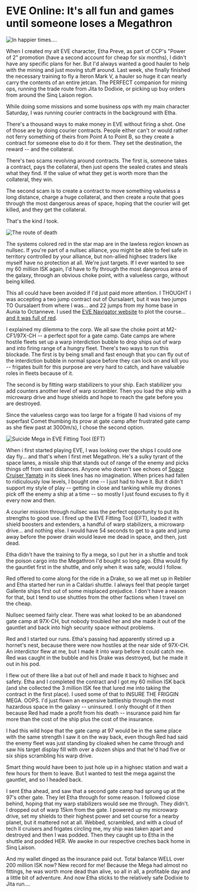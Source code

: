 # EVE Online: It's all fun and games until someone loses a Megathron

![In happier times....](http://westkarana.com/wp-content/uploads/2009/11/ExeFile-2009-10-04-21-34-16-87.jpg "In happier times....")

When I created my alt EVE character, Etha Preve, as part of CCP's "Power of 2" promotion (have a second account for cheap for six months), I didn't have any specific plans for her. But I'd always wanted a good hauler to help with the mining and just moving stuff around. Last week, she finally finished the necessary training to fly a Iteron Mark V, a hauler so huge it can nearly carry the contents of an entire jetcan. The PERFECT companion for mining ops, running the trade route from Jita to Dodixie, or picking up buy orders from around the Sinq Laison region.

While doing some missions and some business ops with my main character Saturday, I was running courier contracts in the background with Etha.

There's a thousand ways to make money in EVE without firing a shot. One of those are by doing courier contracts. People either can't or would rather not ferry something of theirs from Point A to Point B, so they create a contract for someone else to do it for them. They set the destination, the reward -- and the collateral.

There's two scams revolving around contracts. The first is, someone takes a contract, pays the collateral, then just opens the sealed crates and steals what they find. If the value of what they get is worth more than the collateral, they win.

The second scam is to create a contract to move something valueless a long distance, charge a huge collateral, and then create a route that goes through the most dangerous areas of space, hoping that the courier will get killed, and they get the collateral.

That's the kind *I* took.

![The route of death](http://westkarana.com/wp-content/uploads/2009/11/ExeFile-2009-11-02-05-42-12-07.jpg "The route of death")

The systems colored red in the star map are in the lawless region known as nullsec. If you're part of a nullsec alliance, you might be able to feel safe in territory controlled by your alliance, but non-allied highsec traders like myself have no protection at all. We're just targets. If I ever wanted to see my 60 million ISK again, I'd have to fly through the most dangerous area of the galaxy, through an obvious choke point, with a valueless cargo, without being killed.

This all could have been avoided if I'd just paid more attention. I THOUGHT I was accepting a two jump contract out of Oursalaert, but it was two jumps TO Oursalaert from where I was... and 22 jumps from my home base in Aunia to Octanneve. I used the [EVE Navigator website](http://eve.grismar.net/navigator/index.php) to plot the course... [and it was full of red](http://eve.grismar.net/navigator/index.php?query=aunia+octanneve&submit=plan+route&form_id=nav_form).

I explained my dilemma to the corp. We all saw the choke point at M2-CF1/97X-CH -- a perfect spot for a gate camp. Gate camps are where hostile fleets set up a warp interdiction bubble to drop ships out of warp and into firing range of a hungry fleet. There's two ways to run this blockade. The first is by being small and fast enough that you can fly out of the interdiction bubble in normal space before they can lock on and kill you -- frigates built for this purpose are very hard to catch, and have valuable roles in fleets because of it.

The second is by fitting warp stabilizers to your ship. Each stabilizer you add counters another level of warp scrambler. Then you load the ship with a microwarp drive and huge shields and hope to reach the gate before you are destroyed.

Since the valueless cargo was too large for a frigate (I had visions of my superfast Comet thumbing its prow at gate camp after frustrated gate camp as she flew past at 3000m/s), I chose the second option.

![Suicide Mega in EVE Fitting Tool (EFT)](http://westkarana.com/wp-content/uploads/2009/11/Fullscreen-capture-1122009-61907-AM.jpg "Suicide Mega in EVE Fitting Tool (EFT)")

When i first started playing EVE, I was looking over the ships I could one day fly... and that's when I first met Megathron. He's a sulky tyrant of the space lanes, a missile ship that stands out of range of the enemy and picks things off from vast distances. Anyone who doesn't see echoes of [Space Cruiser Yamato](http://en.wikipedia.org/wiki/Space_Battleship_Yamato) in its sleek lines has no imagination. When prices had fallen to ridiculously low levels, I bought one -- I just had to have it. But it didn't support my style of play -- getting in close and tanking while my drones pick off the enemy a ship at a time -- so mostly I just found excuses to fly it every now and then.

A courier mission through nullsec was the perfect opportunity to put its strengths to good use. I fired up the EVE Fitting Tool (EFT), loaded it with shield boosters and extenders, a handful of warp stabilizers, a microwarp drive... and nothing else. I would have 54 seconds to get to a gate and jump away before the power drain would leave me dead in space, and then, just dead.

Etha didn't have the training to fly a mega, so I put her in a shuttle and took the poison cargo into the Megathron I'd bought so long ago. Etha would fly the gauntlet first in the shuttle, and only when it was safe, would I follow.

Red offered to come along for the ride in a Drake, so we all met up in Reblier and Etha started her run in a Caldari shuttle. I always feel that people target Gallente ships first out of some misplaced prejudice. I don't have a reason for that, but I tend to use shuttles from the other factions when I travel on the cheap.

Nullsec seemed fairly clear. There was what looked to be an abandoned gate camp at 97X-CH, but nobody troubled her and she made it out of the gauntlet and back into high security space without problems.

Red and I started our runs. Etha's passing had apparently stirred up a hornet's nest, because there were now hostiles at the near side of 97X-CH. An interdictor flew at me, but I made it into warp before it could catch me. Red was caught in the bubble and his Drake was destroyed, but he made it out in his pod.

I flew out of there like a bat out of hell and made it back to highsec and safety. Etha and I completed the contract and I got my 60 million ISK back (and she collected the 3 million ISK fee that lured me into taking the contract in the first place). I used some of that to INSURE THE FRIGGIN MEGA. OOPS. I'd just flown an expensive battleship through the most hazardous space in the galaxy -- uninsured. I only thought of it then because Red had made a profit from his death -- insurance paid him far more than the cost of the ship plus the cost of the insurance.

I had this wild hope that the gate camp at 97 would be in the same place with the same strength I saw it on the way back, even though Red had said the enemy fleet was just standing by cloaked when he came through and saw his target display fill with over a dozen ships and that he'd had five or six ships scrambling his warp drive.

Smart thing would have been to just hole up in a highsec station and wait a few hours for them to leave. But I wanted to test the mega against the gauntlet, and so I headed back.

I sent Etha ahead, and saw that a second gate camp had sprung up at the 97's other gate. They let Etha through for some reason. I followed close behind, hoping that my warp stabilizers would see me through. They didn't. I dropped out of warp 15km from the gate. I powered up my microwarp drive, set my shields to their highest power and set course for a nearby planet, but it mattered not at all. Webbed, scrambled, and with a cloud of tech II cruisers and frigates circling me, my ship was taken apart and destroyed and then I was podded. Then they caught up to Etha in the shuttle and podded HER. We awoke in our respective creches back home in Sinq Laison. 

And my wallet dinged as the insurance paid out. Total balance WELL over 200 million ISK now? New record for me! Because the Mega had almost no fittings, he was worth more dead than alive, so all in all, a profitable day and a little bit of adventure. And now Etha sticks to the relatively safe Dodixie to Jita run....
